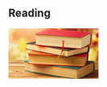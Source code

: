 


## Reading 

[<a href="reading.html"><img src="books_thumbnail.jpeg" 
    height="100"></a>](reading.md)


